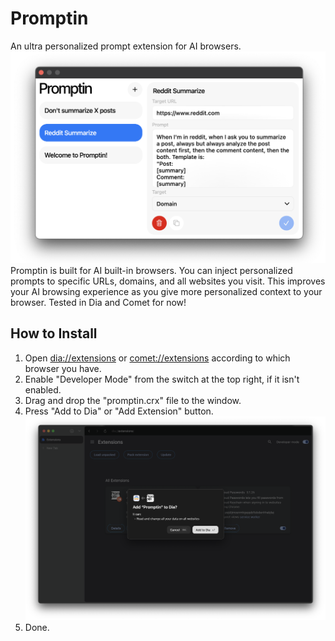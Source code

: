 # Promptin
An ultra personalized prompt extension for AI browsers.
![promptinWindow](assets/window.png)
Promptin is built for AI built-in browsers. You can inject personalized prompts to specific URLs, domains, and all websites you visit. This improves your AI browsing experience as you give more personalized context to your browser. Tested in Dia and Comet for now!
## How to Install
1. Open [dia://extensions](dia://extensions) or [comet://extensions](comet://extensions) according to which browser you have.
2. Enable "Developer Mode" from the switch at the top right, if it isn't enabled.
3. Drag and drop the "promptin.crx" file to the window.
4. Press "Add to Dia" or "Add Extension" button.
![dia](assets/dia.png)
5. Done.
